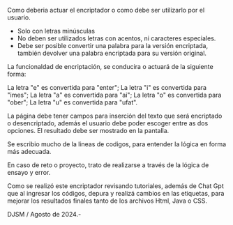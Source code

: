 Como deberia actuar el encriptador o como debe ser utilizarlo por el usuario.

- Solo con letras minúsculas
- No deben ser utilizados letras con acentos, ni caracteres especiales.
- Debe ser posible convertir una palabra para la versión encriptada, también devolver una palabra encriptada para su versión original.

La funcionaldad de encriptación, se conducira o actuará de la siguiente forma:

La letra "e" es convertida para "enter"; 
La letra "i" es convertida para "imes"; 
La letra "a" es convertida para "ai"; 
La letra "o" es convertida para "ober"; 
La letra "u" es convertida para "ufat".

La página debe tener campos para inserción del texto que será encriptado o desencriptado, 
además el usuario debe poder escoger entre as dos opciones. El resultado debe ser mostrado en la pantalla.

Se escribio mucho de la lineas de codigos, para entender la lógica en forma más adecuada.

En caso de reto o proyecto, trato de realizarse a través de la lógica de ensayo y error.

Como se realizó este encriptador revisando tutoriales, además de Chat Gpt que al ingresar los códigos, depura y realizá cambios en las etiquetas, 
para mejorar los resultados finales tanto de los archivos Html, Java o CSS.

DJSM  / Agosto de 2024.-
